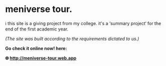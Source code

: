 # meniverse tour.

ℹ️ this site is a giving project from my college. it's a ‘summary project‘ for the end of the first academic year. 
 
*(The site was built according to the requirements dictated to us.)*

 
 
**Go check it online now! here:** 
 
__🌐 http://meniverse-tour.web.app__

